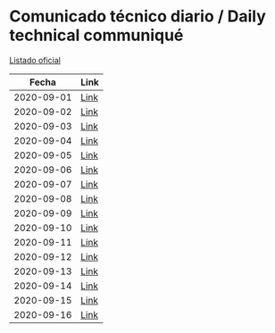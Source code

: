 # Comunicado técnico diario / Daily technical communiqué

[Listado oficial](https://www.gob.mx/salud/documentos/coronavirus-covid-19-comunicados-tecnicos-diarios-septiembre-2020)

| Fecha               | Link        |
| ------------------- | ----------  |
| 2020-09-01 | [Link](https://www.gob.mx/salud/prensa/nuevo-coronavirus-en-el-mundo-covid-19-comunicado-tecnico-diario-251553) |
| 2020-09-02 | [Link](https://www.gob.mx/salud/prensa/nuevo-coronavirus-en-el-mundo-covid-19-comunicado-tecnico-diario-251554) |
| 2020-09-03 | [Link](https://www.gob.mx/salud/prensa/nuevo-coronavirus-en-el-mundo-covid-19-comunicado-tecnico-diario-251556) |
| 2020-09-04 | [Link](https://www.gob.mx/salud/prensa/nuevo-coronavirus-en-el-mundo-covid-19-comunicado-tecnico-diario-251557) |
| 2020-09-05 | [Link](https://www.gob.mx/salud/prensa/nuevo-coronavirus-en-el-mundo-covid-19-comunicado-tecnico-diario-251559) |
| 2020-09-06 | [Link](https://www.gob.mx/salud/prensa/nuevo-coronavirus-en-el-mundo-covid-19-comunicado-tecnico-diario-251558) |
| 2020-09-07 | [Link](https://www.gob.mx/salud/prensa/nuevo-coronavirus-en-el-mundo-covid-19-comunicado-tecnico-diario-252057) |
| 2020-09-08 | [Link](https://www.gob.mx/salud/prensa/nuevo-coronavirus-en-el-mundo-covid-19-comunicado-tecnico-diario-252079) |
| 2020-09-09 | [Link](https://www.gob.mx/salud/prensa/nuevo-coronavirus-en-el-mundo-covid-19-comunicado-tecnico-diario-252080) |
| 2020-09-10 | [Link](https://www.gob.mx/salud/prensa/nuevo-coronavirus-en-el-mundo-covid-19-comunicado-tecnico-diario-252081) |
| 2020-09-11 | [Link](https://www.gob.mx/salud/prensa/nuevo-coronavirus-en-el-mundo-covid-19-comunicado-tecnico-diario-252082) |
| 2020-09-12 | [Link](https://www.gob.mx/salud/prensa/nuevo-coronavirus-en-el-mundo-covid-19-comunicado-tecnico-diario-252083) |
| 2020-09-13 | [Link](https://www.gob.mx/salud/prensa/nuevo-coronavirus-en-el-mundo-covid-19-comunicado-tecnico-diario-252084) |
| 2020-09-14 | [Link](https://www.gob.mx/salud/prensa/nuevo-coronavirus-en-el-mundo-covid-19-comunicado-tecnico-diario-252583) |
| 2020-09-15 | [Link](https://www.gob.mx/salud/prensa/nuevo-coronavirus-en-el-mundo-covid-19-comunicado-tecnico-diario-252584) |
| 2020-09-16 | [Link](https://www.gob.mx/salud/prensa/nuevo-coronavirus-en-el-mundo-covid-19-comunicado-tecnico-diario-252585) |

